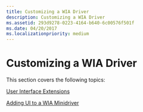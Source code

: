 ```yaml
---
title: Customizing a WIA Driver
description: Customizing a WIA Driver
ms.assetid: 293d9278-0223-4164-b640-6c00576f501f
ms.date: 04/20/2017
ms.localizationpriority: medium
---
```


# Customizing a WIA Driver





This section covers the following topics:

[User Interface Extensions](user-interface-extensions.md)

[Adding UI to a WIA Minidriver](adding-ui-to-a-wia-minidriver.md)

 

 




